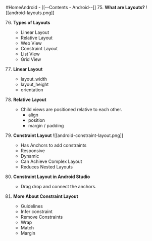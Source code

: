 #HomeAndroid - [[--Contents - Android--]]
75. **What are Layouts?** ![[android-layouts.png]]

76. **Types of Layouts**
	- Linear Layout
	- Relative Layout
	- Web View
	- Constraint Layout
	- List View
	- Grid View

77. **Linear Layout**
	- layout_width
	- layout_height
	- orientation

78. **Relative Layout**
	- Child views are positioned relative to each other.
		- align
		- position
		- margin / padding

79. **Constraint Layout** ![[android-constraint-layout.png]]
	- Has Anchors to add constraints
	- Responsive
	- Dynamic
	- Can Achieve Complex Layout
	- Reduces Nested Layouts

80. **Constraint Layout in Android Studio**
	- Drag drop and connect the anchors.

81. **More About Constraint Layout**
	- Guidelines
	- Infer constraint
	- Remove Constraints
	- Wrap
	- Match
	- Margin